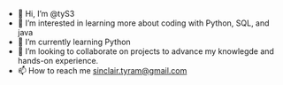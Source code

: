 - 👋 Hi, I’m @tyS3
- 👀 I’m interested in learning more about coding with Python, SQL, and java 
- 🌱 I’m currently learning Python
- 💞️ I’m looking to collaborate on projects to advance my knowlegde and hands-on experience. 
- 📫 How to reach me sinclair.tyram@gmail.com

<!---
tyty3/tyty3 is a ✨ special ✨ repository because its `README.md` (this file) appears on your GitHub profile.
You can click the Preview link to take a look at your changes.
--->
